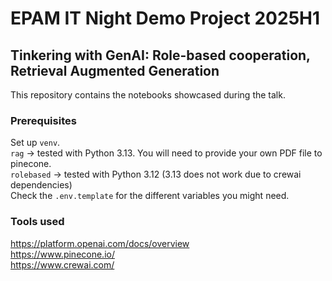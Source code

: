 # EPAM IT Night Demo Project 2025H1
## Tinkering with GenAI: Role-based cooperation, Retrieval Augmented Generation
This repository contains the notebooks showcased during the talk.

### Prerequisites
Set up `venv`.  
`rag` -> tested with Python 3.13. You will need to provide your own PDF file to pinecone.  
`rolebased` -> tested with Python 3.12 (3.13 does not work due to crewai dependencies)  
Check the `.env.template` for the different variables you might need.  

### Tools used
https://platform.openai.com/docs/overview  
https://www.pinecone.io/  
https://www.crewai.com/  
